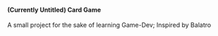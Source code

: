 #### (Currently Untitled) Card Game
A small project for the sake of learning Game-Dev; Inspired by Balatro
